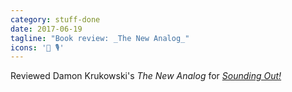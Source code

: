 ```yaml
---
category: stuff-done
date: 2017-06-19
tagline: "Book review: _The New Analog_"
icons: '📘 🎙'
---
```


Reviewed Damon Krukowski's _The New Analog_ for [_Sounding Out!_](https://soundstudiesblog.com/2017/06/19/so-reads-damon-krukowskis-the-new-analog/)
